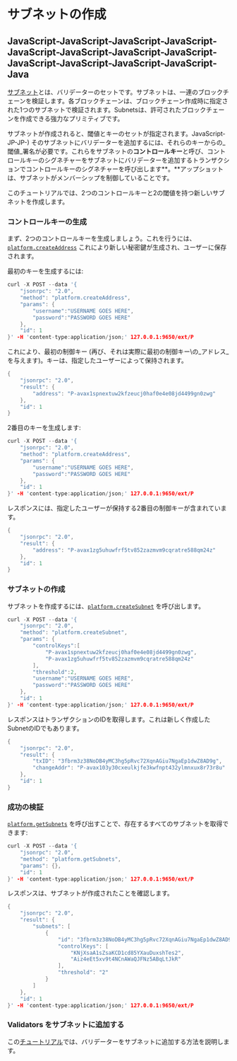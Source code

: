 # サブネットの作成

## JavaScript-JavaScript-JavaScript-JavaScript-JavaScript-JavaScript-JavaScript-JavaScript-JavaScript-JavaScript-JavaScript-JavaScript-Java

[サブネット](../../../learn/platform-overview/#subnets)とは、バリデーターのセットです。サブネットは、一連のブロックチェーンを検証します。各ブロックチェーンは、ブロックチェーン作成時に指定された1つのサブネットで検証されます。Subnetsは、許可されたブロックチェーンを作成できる強力なプリミティブです。

サブネットが作成されると、閾値とキーのセットが指定されます。JavaScript-JP-JP-\) そのサブネットにバリデーターを追加するには、それらのキーからの_閾値_署名が必要です。これらをサブネットの**コントロールキー**と呼び、コントロールキーのシグネチャーをサブネットにバリデーターを追加するトランザクションでコントロールキーのシグネチャーを呼び出します**。**アップショットは、サブネットがメンバーシップを制御していることです。

このチュートリアルでは、2つのコントロールキーと2の閾値を持つ新しいサブネットを作成します。

### コントロールキーの生成<a id="generate-the-control-keys"></a>

まず、2つのコントロールキーを生成しましょう。これを行うには、[`platform.createAddress`](../../avalanchego-apis/platform-chain-p-chain-api.md#platform-createaddress) これにより新しい秘密鍵が生成され、ユーザーに保存されます。

最初のキーを生成するには:

```cpp
curl -X POST --data '{
    "jsonrpc": "2.0",
    "method": "platform.createAddress",
    "params": {
        "username":"USERNAME GOES HERE",
        "password":"PASSWORD GOES HERE"
    },
    "id": 1
}' -H 'content-type:application/json;' 127.0.0.1:9650/ext/P
```

これにより、最初の制御キー \(再び、それは実際に最初の制御キー\\の_アドレス_を与えます)。キーは、指定したユーザーによって保持されます。

```cpp
{
    "jsonrpc": "2.0",
    "result": {
        "address": "P-avax1spnextuw2kfzeucj0haf0e4e08jd4499gn0zwg"
    },
    "id": 1
}
```

2番目のキーを生成します:

```cpp
curl -X POST --data '{
    "jsonrpc": "2.0",
    "method": "platform.createAddress",
    "params": {
        "username":"USERNAME GOES HERE",
        "password":"PASSWORD GOES HERE"
    },
    "id": 1
}' -H 'content-type:application/json;' 127.0.0.1:9650/ext/P
```

レスポンスには、指定したユーザーが保持する2番目の制御キーが含まれています。

```cpp
{
    "jsonrpc": "2.0",
    "result": {
        "address": "P-avax1zg5uhuwfrf5tv852zazmvm9cqratre588qm24z"
    },
    "id": 1
}
```

### サブネットの作成<a id="create-the-subnet"></a>

サブネットを作成するには、[`platform.createSubnet`](../../avalanchego-apis/platform-chain-p-chain-api.md#platform-createsubnet) を呼び出します。

```cpp
curl -X POST --data '{
    "jsonrpc": "2.0",
    "method": "platform.createSubnet",
    "params": {
        "controlKeys":[
            "P-avax1spnextuw2kfzeucj0haf0e4e08jd4499gn0zwg",
            "P-avax1zg5uhuwfrf5tv852zazmvm9cqratre588qm24z"
        ],
        "threshold":2,
        "username":"USERNAME GOES HERE",
        "password":"PASSWORD GOES HERE"
    },
    "id": 1
}' -H 'content-type:application/json;' 127.0.0.1:9650/ext/P
```

レスポンスはトランザクションのIDを取得します。これは新しく作成したSubnetのIDでもあります。

```cpp
{
    "jsonrpc": "2.0",
    "result": {
        "txID": "3fbrm3z38NoDB4yMC3hg5pRvc72XqnAGiu7NgaEp1dwZ8AD9g",
        "changeAddr": "P-avax103y30cxeulkjfe3kwfnpt432ylmnxux8r73r8u"
    },
    "id": 1
}
```

### 成功の検証<a id="verifying-success"></a>

[`platform.getSubnets`](../../avalanchego-apis/platform-chain-p-chain-api.md#platform-getsubnets) を呼び出すことで、存在するすべてのサブネットを取得できます:

```cpp
curl -X POST --data '{
    "jsonrpc": "2.0",
    "method": "platform.getSubnets",
    "params": {},
    "id": 1
}' -H 'content-type:application/json;' 127.0.0.1:9650/ext/P
```

レスポンスは、サブネットが作成されたことを確認します。

```cpp
{
    "jsonrpc": "2.0",
    "result": {
        "subnets": [
            {
                "id": "3fbrm3z38NoDB4yMC3hg5pRvc72XqnAGiu7NgaEp1dwZ8AD9g",
                "controlKeys": [
                    "KNjXsaA1sZsaKCD1cd85YXauDuxshTes2",
                    "Aiz4eEt5xv9t4NCnAWaQJFNz5ABqLtJkR"
                ],
                "threshold": "2"
            }
        ]
    },
    "id": 1
}' -H 'content-type:application/json;' 127.0.0.1:9650/ext/P
```

### Validators をサブネットに追加する<a id="add-validators-to-the-subnet"></a>

この[チュートリアル](../nodes-and-staking/add-a-validator.md)では、バリデーターをサブネットに追加する方法を説明します。

